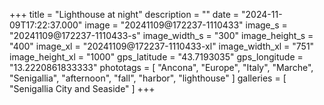 +++
title = "Lighthouse at night"
description = ""
date = "2024-11-09T17:22:37.000"
image = "20241109@172237-1110433"
image_s = "20241109@172237-1110433-s"
image_width_s = "300"
image_height_s = "400"
image_xl = "20241109@172237-1110433-xl"
image_width_xl = "751"
image_height_xl = "1000"
gps_latitude = "43.7193035"
gps_longitude = "13.2220861833333"
phototags = [ "Ancona", "Europe", "Italy", "Marche", "Senigallia", "afternoon", "fall", "harbor", "lighthouse" ]
galleries = [ "Senigallia City and Seaside" ]
+++

